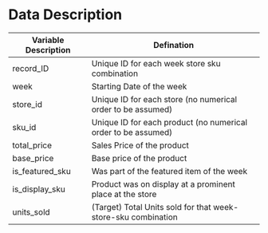 # Data Description


 Variable	Description | Defination
----------------------|------------
record_ID|Unique ID for each week store sku combination
week|Starting Date of the week
store_id|Unique ID for each store (no numerical order to be assumed)
sku_id|Unique ID for each product (no numerical order to be assumed)
total_price|Sales Price of the product
base_price|Base price of the product
is_featured_sku|Was part of the featured item of the week
is_display_sku|Product was on display at a prominent place at the store
units_sold|	(Target) Total Units sold for that week-store-sku combination
